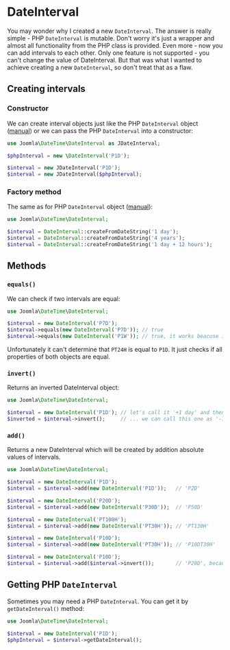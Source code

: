 # DateInterval
You may wonder why I created a new `DateInterval`. The answer is really simple - PHP `DateInterval` is mutable. Don't worry it's just
a wrapper and almost all functionality from the PHP class is provided. Even more - now you can add intervals to each other.
Only one feature is not supported - you can't change the value of DateInterval. But that was what I wanted to achieve
creating a new `DateInterval`, so don't treat that as a flaw.

## Creating intervals

### Constructor
We can create interval objects just like the PHP `DateInterval` object ([manual](http://php.net/manual/en/dateinterval.construct.php))
or we can pass the PHP `DateInterval` into a constructor:
```php
use Joomla\DateTime\DateInterval as JDateInterval;

$phpInterval = new \DateInterval('P1D');

$interval = new JDateInterval('P1D');
$interval = new JDateInterval($phpInterval);
```

### Factory method
The same as for PHP `DateInterval` object ([manual](http://php.net/manual/en/dateinterval.createfromdatestring.php)):
```php
use Joomla\DateTime\DateInterval;

$interval = DateInterval::createFromDateString('1 day');
$interval = DateInterval::createFromDateString('4 years');
$interval = DateInterval::createFromDateString('1 day + 12 hours');
```

## Methods

### `equals()`
We can check if two intervals are equal:
```php
use Joomla\DateTime\DateInterval;

$interval = new DateInterval('P7D');
$interval->equals(new DateInterval('P7D')); // true
$interval->equals(new DateInterval('P1W')); // true, it works beacuse it's some kind of an alias for '7 days'
```

Unfortunately it can't determine that `PT24H` is equal to `P1D`. It just checks if all properties of both objects are equal.

### `invert()`
Returns an inverted DateInterval object:
```php
use Joomla\DateTime\DateInterval;

$interval = new DateInterval('P1D'); // let's call it '+1 day' and then...
$inverted = $interval->invert();     // ... we can call this one as '-1 day'
```

### `add()`
Returns a new DateInterval which will be created by addition absolute values of intervals.
```php
use Joomla\DateTime\DateInterval;

$interval = new DateInterval('P1D');
$interval = $interval->add(new DateInterval('P1D'));   // 'P2D'

$interval = new DateInterval('P20D');
$interval = $interval->add(new DateInterval('P30D'));  // 'P50D'

$interval = new DateInterval('PT100H');
$interval = $interval->add(new DateInterval('PT30H')); // 'PT130H'

$interval = new DateInterval('P10D');
$interval = $interval->add(new DateInterval('PT30H')); // 'P10DT30H'

$interval = new DateInterval('P10D');
$interval = $interval->add($interval->invert());       // 'P20D', because it adds absolute values
```

## Getting PHP `DateInterval`
Sometimes you may need a PHP `DateInterval`. You can get it by `getDateInterval()` method:
```php
use Joomla\DateTime\DateInterval;

$interval = new DateInterval('P1D');
$phpInterval = $interval->getDateInterval();
```
